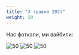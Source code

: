 ```yaml
---
title: "3 травня 2023"
weight: 50
---
```

Нас фоткали, ми вайбили:

![50](/images/2023-05-03-1.jpg)
![50](/images/2023-05-03-2.jpg)
![50](/images/2023-05-03-3.jpg)